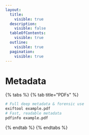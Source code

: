 ```yaml
---
layout:
  title:
    visible: true
  description:
    visible: false
  tableOfContents:
    visible: true
  outline:
    visible: true
  pagination:
    visible: true
---
```


# Metadata

{% tabs %}
{% tab title="PDFs" %}
```bash
# Full deep metadata & forensic use
exiftool example.pdf
# Fast, readable metadata
pdfinfo example.pdf

```
{% endtab %}
{% endtabs %}
